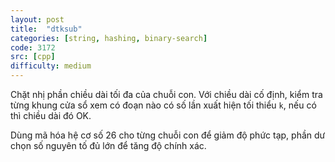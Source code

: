 ```yaml
---
layout: post
title:  "dtksub"
categories: [string, hashing, binary-search]
code: 3172
src: [cpp]
difficulty: medium
---
```


Chặt nhị phần chiều dài tối đa của chuỗi con. Với chiều dài cố định, kiểm tra từng khung cửa sổ xem có đoạn nào có số lần xuất hiện tối thiểu `k`, nếu có thì chiều dài đó OK. 

Dùng mã hóa hệ cơ số 26 cho từng chuỗi con để giảm độ phức tạp, phần dư chọn số nguyên tố đủ lớn để tăng độ chính xác.
